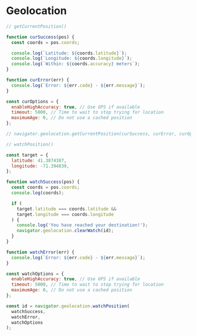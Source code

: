 <!DOCTYPE html>
<html lang="en">
  <head>
    <meta charset="UTF-8" />
    <meta http-equiv="X-UA-Compatible" content="IE=edge" />
    <meta name="viewport" content="width=device-width, initial-scale=1.0" />
    <script src="script.js" defer></script>
    <title>Geolocation API</title>
  </head>
  <body>
    <h1>Geolocation</h1>
  </body>
</html>

```js
// getCurrentPosition()

function curSuccess(pos) {
  const coords = pos.coords;

  console.log(`Latitude: ${coords.latitude}`);
  console.log(`Longitude: ${coords.longitude}`);
  console.log(`Within: ${coords.accuracy} meters`);
}

function curError(err) {
  console.log(`Error: ${err.code} - ${err.message}`);
}

const curOptions = {
  enableHighAccuracy: true, // Use GPS if available
  timeout: 5000, // Time to wait to stop trying for location
  maximumAge: 0, // Do not use a cached position
};

// navigator.geolocation.getCurrentPosition(curSuccess, curError, curOptions);

// watchPosition()

const target = {
  latitude: 41.3874387,
  longitude: -71.394839,
};

function watchSuccess(pos) {
  const coords = pos.coords;
  console.log(coords);

  if (
    target.latitude === coords.latitude &&
    target.longitude === coords.longitude
  ) {
    console.log('You have reached your destination!');
    navigator.geolocation.clearWatch(id);
  }
}

function watchError(err) {
  console.log(`Error: ${err.code} - ${err.message}`);
}

const watchOptions = {
  enableHighAccuracy: true, // Use GPS if available
  timeout: 5000, // Time to wait to stop trying for location
  maximumAge: 0, // Do not use a cached position
};

const id = navigator.geolocation.watchPosition(
  watchSuccess,
  watchError,
  watchOptions
);
